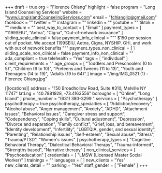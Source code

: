 +++
draft = true
org = "Florence Chiang"
highlight = false
program = "Long Island Counseling Services"
website = "www.LongislandCounselingServices.com"
email = "fchianglic@gmail.com"
facebook = ""
twitter = ""
instagram = ""
linkedin = ""
youtube = ""
tiktok = ""
medium = ""
best_way_to_contact = [ "Email" ]
payment_types = [ "1199SEIU", "Aetna", "Cigna", "Out-of-network insurance" ]
sliding_scale_clinical = false
payment_info_clinical = """
$150 per session out of pocket.
We accept 1199SEIU, Aetna, Cigna, NYSHIP, GHI, and work with out of network benefits """
payment_types_non_clinical = [ ]
sliding_scale_non_clinical = false
payment_info_non_clinical = ""
ada_compliant = true
telehealth = "Yes"
tags = [ "individual" ]
client_requirements = ""
age_groups = [
  "Toddlers and Preschoolers (0 to 5)",
  "Children (6 to 10)",
  "Preteens and Tweens (11 to 13)",
  "Youth and Teenagers (14 to 19)",
  "Adults (19 to 64)"
]
image = "/img/IMG_0521 (1) - Florence Chiang.jpg"

[[locations]]
address = "150 Broadhollow Road, Suite #310, Melville NY 11747"
latLng = "40.7881928, -73.4163556"
boroughs = [ "Online", "Long Island" ]
phone_number = "(631) 380-3299 "
services = [ "Psychotherapy" ]
psychotherapy = true
psychotherapy_specialties = [
  "Addiction/recovery",
  "Alcohol abuse",
  "Anger management",
  "Anxiety",
  "ADHD",
  "Attachment issues",
  "Behavioral issues",
  "Caregiver stress and support",
  "Codependency",
  "Coping skills",
  "Cultural adjustment",
  "Depression",
  "Divorce and separation",
  "Family conflict",
  "Grief, loss, and bereavement",
  "Identity development",
  "Infertility",
  "LGBTQIA, gender, and sexual identity",
  "Parenting",
  "Relationship issues",
  "Self-esteem",
  "Sexual abuse",
  "Stress",
  "Trauma/PTSD",
  "Women's issues"
]
psychotherapy_types = [
  "Cognitive Behavioral Therapy",
  "Dialectical Behavioral Therapy",
  "Trauma-informed",
  "Strengths based",
  "Narrative therapy"
]
non_clinical_services = [ "Psychoeducation" ]
credentials = [ "LMSW (Licensed Master Social Worker)" ]
trainings = ""
languages = [ ]
new_clients = "Yes"
new_clients_detail = ""
parking = "Yes"
staff_gender = [ "Female" ]
+++


